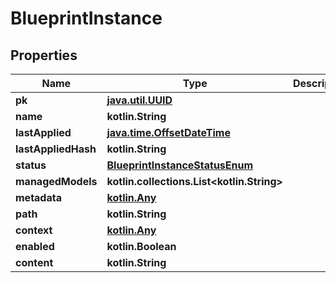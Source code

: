 
# BlueprintInstance

## Properties
Name | Type | Description | Notes
------------ | ------------- | ------------- | -------------
**pk** | [**java.util.UUID**](java.util.UUID.md) |  |  [readonly]
**name** | **kotlin.String** |  | 
**lastApplied** | [**java.time.OffsetDateTime**](java.time.OffsetDateTime.md) |  |  [readonly]
**lastAppliedHash** | **kotlin.String** |  |  [readonly]
**status** | [**BlueprintInstanceStatusEnum**](BlueprintInstanceStatusEnum.md) |  |  [readonly]
**managedModels** | **kotlin.collections.List&lt;kotlin.String&gt;** |  |  [readonly]
**metadata** | [**kotlin.Any**](.md) |  |  [readonly]
**path** | **kotlin.String** |  |  [optional]
**context** | [**kotlin.Any**](.md) |  |  [optional]
**enabled** | **kotlin.Boolean** |  |  [optional]
**content** | **kotlin.String** |  |  [optional]



